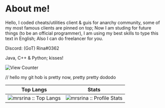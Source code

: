 # About me!
Hello, I coded cheats/utilities client & guis for anarchy community, some of my most famous clients are pinned on top;
Now I am studing for future things (to be an official programmer), I am using my best skills to type this text in English;
Also I can do freelancer for you.

Discord: (GoT) Rina#0362

Java, C++ & Python;
kisses!

<img src="https://komarev.com/ghpvc/?username=SirRina&style=flat-square" alt="View Counter"/>

// hello my git hob is pretty now, pretty pretty dododo 

| Top Langs | Stats |
| --- | --- |
| <img src="https://github-readme-stats.vercel.app/api/top-langs/?username=mrsrina&layout=compact&langs_count=3&hide=html&theme=dracula" alt="mrsrina :: Top Langs" /> | <img src="https://github-readme-stats.vercel.app/api?username=mrsrina&show_icons=true&theme=dracula&show_private=true" alt="mrsrina :: Profile Stats" /> |
